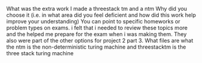 What was the extra work
I made a threestack tm and a ntm
Why did you choose it (i.e. in what area did you feel deficient and how did this work help improve your understanding) You can point to specific homeworks or problem types on exams.
i felt that i needed to review these topics more and the helped me prepare for the exam when i was making them. They also were part of the other options for project 2 part 3.
What files are what
the ntm is the non-deterministic turing machine and threestacktm is the three stack turing machine

